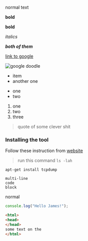 

normal text

**bold**

__bold__

_italics_

___both of them___

[link to google](http://google.com)

![google doodle](https://www.google.com/images/branding/googlelogo/2x/googlelogo_color_272x92dp.png)

<!-- ![](../JS/android.svg) -->

<!--comment-->

+ item
+ another one

- one 
 - two

1) one
2) two
3) three

> quote of some clever shit



### Installing the tool

Follow these instruction from [website](http://about:blank)

> run this command `ls -lah`

`apt-get install tcpdump`

```
multi-line
code
block
```

normal

```js
console.log("Hello James!");
```

```html
<html>
<head>
</head>
some text on the
</html>
```


